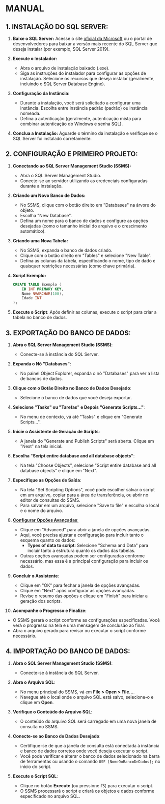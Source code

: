 # MANUAL
## 1. INSTALAÇÃO DO SQL SERVER:
1. **Baixe o SQL Server:** Acesse o site [oficial da Microsoft](https://www.microsoft.com/pt-br/sql-server/sql-server-downloads) ou o portal de desenvolvedores para baixar a versão mais recente do SQL Server que deseja instalar (por exemplo, SQL Server 2019).

2. **Execute o Instalador:**
   - Abra o arquivo de instalação baixado (.exe).
   - Siga as instruções do instalador para configurar as opções de instalação. Selecione os recursos que deseja instalar (geralmente, incluindo o SQL Server Database Engine).

3. **Configuração da Instância:**
   - Durante a instalação, você será solicitado a configurar uma instância. Escolha entre instância padrão (padrão) ou instância nomeada.
   - Defina a autenticação (geralmente, autenticação mista para combinar autenticação do Windows e senha SQL).

4. **Conclua a Instalação:** Aguarde o término da instalação e verifique se o SQL Server foi instalado corretamente.

## 2. CONFIGURAÇÃO E PRIMEIRO PROJETO:
1. **Conectando ao SQL Server Management Studio (SSMS):**
   - Abra o SQL Server Management Studio.
   - Conecte-se ao servidor utilizando as credenciais configuradas durante a instalação.

2. **Criando um Novo Banco de Dados:**
   - No SSMS, clique com o botão direito em "Databases" na árvore do objeto.
   - Escolha "New Database".
   - Defina um nome para o banco de dados e configure as opções desejadas (como o tamanho inicial do arquivo e o crescimento automático).

3. **Criando uma Nova Tabela:**
   - No SSMS, expanda o banco de dados criado.
   - Clique com o botão direito em "Tables" e selecione "New Table".
   - Defina as colunas da tabela, especificando o nome, tipo de dado e quaisquer restrições necessárias (como chave primária).

4. **Script Exemplo:**
   ```sql
   CREATE TABLE Exemplo (
       ID INT PRIMARY KEY,
       Nome NVARCHAR(100),
       Idade INT
   );
   ```

5. **Execute o Script:** Após definir as colunas, execute o script para criar a tabela no banco de dados.

## 3. EXPORTAÇÃO DO BANCO DE DADOS:
1. **Abra o SQL Server Management Studio (SSMS)**:
   - Conecte-se à instância do SQL Server.

2. **Expanda o Nó "Databases"**:
   - No painel Object Explorer, expanda o nó "Databases" para ver a lista de bancos de dados.

3. **Clique com o Botão Direito no Banco de Dados Desejado**:
   - Selecione o banco de dados que você deseja exportar.

4. **Selecione "Tasks" ou "Tarefas" e Depois "Generate Scripts..."**:
   - No menu de contexto, vá até "Tasks" e clique em "Generate Scripts...".

5. **Inicie o Assistente de Geração de Scripts**:
   - A janela do "Generate and Publish Scripts" será aberta. Clique em "Next" na tela inicial.

6. **Escolha "Script entire database and all database objects"**:
   - Na tela "Choose Objects", selecione "Script entire database and all database objects" e clique em "Next".

7. **Especifique as Opções de Saída**:
   - Na tela "Set Scripting Options", você pode escolher salvar o script em um arquivo, copiar para a área de transferência, ou abrir no editor de consultas do SSMS.
   - Para salvar em um arquivo, selecione "Save to file" e escolha o local e o nome do arquivo.

8. [**Configurar Opções Avançadas**:](https://youtu.be/SW42zxfyKAY?si=BUkKb1149a3GAV-z)
   - Clique em "Advanced" para abrir a janela de opções avançadas.
   - Aqui, você precisa ajustar a configuração para incluir tanto o esquema quanto os dados:
     - **Types of data to script**: Selecione "Schema and Data" para incluir tanto a estrutura quanto os dados das tabelas.
   - Outras opções avançadas podem ser configuradas conforme necessário, mas essa é a principal configuração para incluir os dados.

9. **Concluir o Assistente**:
   - Clique em "OK" para fechar a janela de opções avançadas.
   - Clique em "Next" após configurar as opções avançadas.
   - Revise o resumo das opções e clique em "Finish" para iniciar a geração dos scripts.

10. **Acompanhe o Progresso e Finalize**:
   - O SSMS gerará o script conforme as configurações especificadas. Você verá o progresso na tela e uma mensagem de conclusão ao final.
   - Abra o arquivo gerado para revisar ou executar o script conforme necessário.

## 4. IMPORTAÇÃO DO BANCO DE DADOS:
1. **Abra o SQL Server Management Studio (SSMS)**:
   - Conecte-se à instância do SQL Server.

2. **Abra o Arquivo SQL**:
   - No menu principal do SSMS, vá em **File > Open > File...**.
   - Navegue até o local onde o arquivo SQL está salvo, selecione-o e clique em **Open**.

3. **Verifique o Conteúdo do Arquivo SQL**:
   - O conteúdo do arquivo SQL será carregado em uma nova janela de consulta no SSMS.

4. **Conecte-se ao Banco de Dados Desejado**:
   - Certifique-se de que a janela de consulta está conectada à instância e banco de dados corretos onde você deseja executar o script.
   - Você pode verificar e alterar o banco de dados selecionado na barra de ferramentas ou usando o comando `USE [NomeDoBancoDeDados];` no início do script.

5. **Execute o Script SQL**:
   - Clique no botão **Execute** (ou pressione `F5`) para executar o script.
   - O SSMS processará o script e criará os objetos e dados conforme especificado no arquivo SQL.

